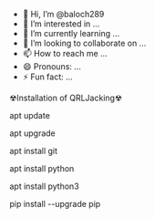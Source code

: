- 👋 Hi, I’m @baloch289
- 👀 I’m interested in ...
- 🌱 I’m currently learning ...
- 💞️ I’m looking to collaborate on ...
- 📫 How to reach me ...
- 😄 Pronouns: ...
- ⚡ Fun fact: ...

<!---
baloch289/baloch289 is a ✨ special ✨ repository because its `README.md` (this file) appears on your GitHub profile.
You can click the Preview link to take a look at your changes.
--->
☢Installation of QRLJacking☢

apt update

apt upgrade

apt install git

apt install python

apt install python3

pip install --upgrade pip
